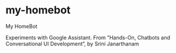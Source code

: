 # my-homebot

My HomeBot

Experiments with Google Assistant. From ”Hands-On, Chatbots and Conversational UI Development”, by Srini Janarthanam